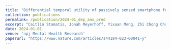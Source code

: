 ```yaml
---
title: "Differential temporal utility of passively sensed smartphone features for depression and anxiety symptom prediction: A longitudinal cohort study"
collection: publications
permalink: /publication/2024-01_dep_anx_pred
excerpt: "Caitlin Stamatis, Jonah Meyerhoff, Yixuan Meng, Zhi Chong Chris Lin, **Young Min Cho**, Tony Liu, Chris Karr, Tingting Liu, Brenda Curtis, Lyle Ungar, David Mohr"
date: 2024-01-01
venue: 'npj Mental Health Research'
paperurl: "https://www.nature.com/articles/s44184-023-00041-y"
---
```

